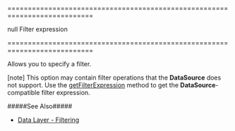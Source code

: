 ===========================================================================
<!--default-->null<!--/default-->
<!--type-->Filter expression<!--/type-->
===========================================================================

<!--shortDescription-->
Allows you to specify a filter.
<!--/shortDescription-->

<!--fullDescription-->
[note] This option may contain filter operations that the **DataSource** does not support. Use the [getFilterExpression](/Documentation/ApiReference/UI_Widgets/dxFilterBuilder/Methods/#getFilterExpression) method to get the **DataSource**-compatible filter expression.

#####See Also#####
- [Data Layer - Filtering](/Documentation/Guide/Data_Layer/Data_Layer/#Reading_Data/Filtering)
<!--/fullDescription-->
